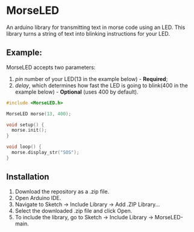 # MorseLED

An arduino library for transmitting text in morse code using an LED. This library turns a string of text into blinking instructions for your LED.

## Example:

MorseLED accepts two parameters:
1. *pin* number of your LED(13 in the example below) - **Required**;
2. *delay*, which determines how fast the LED is going to blink(400 in the example below) - **Optional** (uses 400 by default).

```c
#include <MorseLED.h>

MorseLED morse(13, 400);

void setup() {
  morse.init();
}

void loop() {
  morse.display_str("SOS");
}
```

## Installation
1. Download the repository as a .zip file.
2. Open Arduino IDE.
3. Navigate to Sketch -> Include Library -> Add .ZIP Library...
4. Select the downloaded .zip file and click Open.
5. To include the library, go to Sketch -> Include Library -> MorseLED-main.
